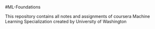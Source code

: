 #ML-Foundations

This repository contains all notes and assignments of coursera Machine Learning Specialization created by University of Washington
